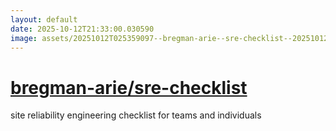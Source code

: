 ```yaml
---
layout: default
date: 2025-10-12T21:33:00.030590
image: assets/20251012T025359097--bregman-arie--sre-checklist--20251012T030114478--cropped.png
---
```


# [bregman-arie/sre-checklist](https://github.com/bregman-arie/sre-checklist)

site reliability engineering checklist for teams and individuals
